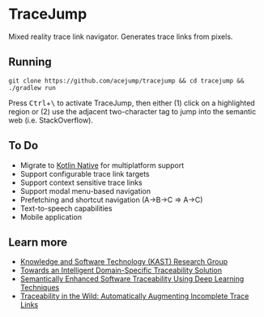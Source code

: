 # TraceJump

Mixed reality trace link navigator. Generates trace links from pixels.

## Running

```
git clone https://github.com/acejump/tracejump && cd tracejump && ./gradlew run
```

Press <kbd>Ctrl</kbd>+<kbd>\\</kbd> to activate TraceJump, then either (1) click on a highlighted region or (2) use the adjacent two-character tag to jump into the semantic web (i.e. StackOverflow).

## To Do

* Migrate to [Kotlin Native](https://kotlinlang.org/docs/reference/native-overview.html) for multiplatform support
* Support configurable trace link targets
* Support context sensitive trace links
* Support modal menu-based navigation
* Prefetching and shortcut navigation (A->B->C => A->C)
* Text-to-speech capabilities
* Mobile application

## Learn more

* [Knowledge and Software Technology (KAST) Research Group](https://www.cs.mcgill.ca/~jguo/lab.html)
* [Towards an Intelligent Domain-Specific Traceability Solution](https://www.cs.mcgill.ca/~jguo/resources/papers/ASE14_DoCIT.pdf)
* [Semantically Enhanced Software Traceability Using Deep Learning Techniques](https://arxiv.org/pdf/1804.02438.pdf)
* [Traceability in the Wild: Automatically Augmenting Incomplete Trace Links](https://arxiv.org/pdf/1804.02433.pdf)